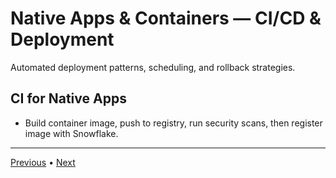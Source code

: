 # Native Apps & Containers — CI/CD & Deployment

Automated deployment patterns, scheduling, and rollback strategies.


## CI for Native Apps
- Build container image, push to registry, run security scans, then register image with Snowflake.

---

[Previous](./5-testing-and-validation.md) • [Next](./7-performance-and-best-practices.md)
